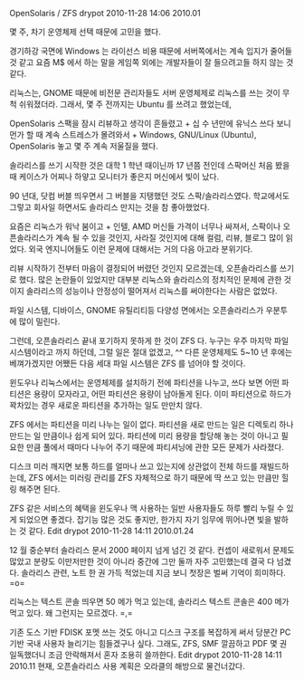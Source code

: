OpenSolaris / ZFS
drypot 2010-11-28 14:06
2010.01

몇 주, 차기 운영체제 선택 때문에 고민을 했다.

경기하강 국면에 Windows 는 라이선스 비용 때문에 서버쪽에서는 계속 입지가 줄어들 것 같고
요즘 M$ 에서 하는 말을 게임쪽 외에는 개발자들이 잘 들으려고들 하지 않는 것 같다.

리눅스는, GNOME 때문에 비전문 관리자들도 서버 운영체제로 리눅스를 쓰는 것이 무척 쉬워졌더라.
그래서, 몇 주 전까지는 Ubuntu 를 쓰려고 했었는데,

OpenSolaris 스팩을 잠시 리뷰하고 생각이 흔들렸고 +
십 수 년만에 유닉스 쓰다 보니 먼가 할 때 계속 스트레스가 몰려와서 +
Windows, GNU/Linux (Ubuntu), OpenSolaris 놓고 몇 주 계속 저울질을 했다.

솔라리스를 쓰기 시작한 것은 대학 1 학년 때이닌까 17 년쯤 전인데
스팍머신 처음 봤을 때 케이스가 어찌나 하얗고 모니터가 좋은지 머신에서 빛이 났다.

90 년대, 닷컴 버블 띄우면서 그 버블을 지탱했던 것도 스팍/솔라리스였다.
학교에서도 그렇고 회사일 하면서도 솔라리스 만지는 것을 참 좋아했었다.

요즘은 리눅스가 워낙 붐이고 + 인텔, AMD 머신들 가격이 너무나 싸져서,
스팍이나 오픈솔라리스가 계속 될 수 있을 것인지, 사라질 것인지에 대해 컬럼, 리뷰, 블로그 많이 읽었다.
외국 엔지니어들도 이런 문제에 대해서는 거의 다음 아고라 분위기다.

리뷰 시작하기 전부터 마음이 결정되어 버렸던 것인지 모르겠는데, 오픈솔라리스를 쓰기로 했다.
많은 논란들이 있었지만 대부분 리눅스와 솔라리스의 정치적인 문제에 관한 것이지
솔라리스의 성능이나 안정성이 떨어져서 리눅스를 써야한다는 사람은 없었다.

파일 시스템, 디바이스, GNOME 유틸리티등 다양성 면에서는 오픈솔라리스가 우분투에 많이 밀린다.

그런데, 오픈솔라리스 끝내 포기하지 못하게 한 것이 ZFS 다.
누구는 우주 마지막 파일 시스템이라고 까지 하던데, 그럴 일은 절대 없겠고, ^^
다른 운영체제도 5~10 년 후에는 베껴가겠지만 어쨌든 다음 세대 파일 시스템은 ZFS 를 넘어야 할 것이다.

윈도우나 리눅스에서는 운영체제를 설치하기 전에 파티션을 나누고,
쓰다 보면 어떤 파티션은 용량이 모자라고, 어떤 파티션은 용량이 남아돌게 된다.
이미 파티션으로 하드가 꽉차있는 경우 새로운 파티션을 추가하는 일도 만만치 않다.

ZFS 에서는 파티션을 미리 나누는 일이 없다.
파티션을 새로 만드는 일은 디렉토리 하나 만드는 일 만큼이나 쉽게 되어 있다.
파티션에 미리 용량을 할당해 놓는 것이 아니고 필요한 만큼 풀에서 때마다 나누어 주기 때문에
파티셔닝에 관한 모든 문제가 사라졌다.

디스크 미러 깨지면 보통 하드를 얼마나 쓰고 있는지에 상관없이 전체 하드를 재빌드하는데,
ZFS 에서는 미러링 관리를 ZFS 자체적으로 하기 때문에 딱 쓰고 있는 만큼만 힐링 해주면 된다.

ZFS 같은 서비스의 혜택을 윈도우나 맥 사용하는 일반 사용자들도 하루 빨리 누릴 수 있게 되었으면 좋겠다.
잡기능 많은 것도 좋지만, 한가지 자기 임무에 뛰어나면 빛을 발하는 것 같다.
Edit
drypot 2010-11-28 14:11
2010.01.24

12 월 중순부터 솔라리스 문서 2000 페이지 넘게 넘긴 것 같다.
컨셉이 새로워서 문제도 많았고 분량도 이만저만한 것이 아니라 중간에 그만 둘까 자주 고민했는데 결국 다 넘겼다.
솔라리스 관련, 노트 한 권 가득 적었는데 지금 보니 첫장은 벌써 기억이 희미하다. =o=

리눅스는 텍스트 콘솔 띄우면 50 메가 먹고 있는데, 솔라리스 텍스트 콘솔은 400 메가 먹고 있다.
왜 그런지는 모르겠다. =,=

기존 도스 기반 FDISK 포멧 쓰는 것도 아니고 디스크 구조를 복잡하게 써서
당분간 PC 기반 국내 사용자 늘리기는 힘들겠구나 싶다.
그래도, ZFS, SMF 깔끔하고 PDF 몇 권 일독했더니 조금 안락해져서 혼자 조용히 쓸까한다.
Edit
drypot 2010-11-28 14:11
2010.11 현재, 오픈솔라리스 사용 계획은 오라클의 해방으로 물건너갔다.